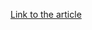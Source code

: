 [Link to the article](https://www.cisa.gov/news-events/alerts/2025/01/15/cisa-releases-microsoft-expanded-cloud-logs-implementation-playbook)
